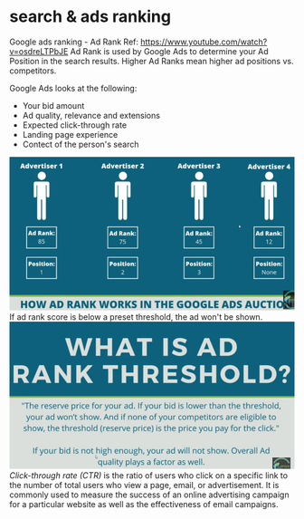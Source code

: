 # search & ads ranking


Google ads ranking - Ad Rank
Ref: https://www.youtube.com/watch?v=osdreLTPbJE
Ad Rank is used by Google Ads to determine your Ad Position in the search results. Higher Ad Ranks mean higher ad positions vs. competitors.

Google Ads looks at the following:
- Your bid amount
- Ad quality, relevance and extensions
- Expected click-through rate
- Landing page experience
- Contect of the person's search

![](2020-09-26-16-40-04.png)
If ad rank score is below a preset threshold, the ad won't be shown.
![](2020-09-26-16-44-47.png)
*Click-through rate (CTR)* is the ratio of users who click on a specific link to the number of total users who view a page, email, or advertisement. It is commonly used to measure the success of an online advertising campaign for a particular website as well as the effectiveness of email campaigns.

